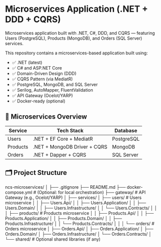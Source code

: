 # Microservices Application (.NET + DDD + CQRS)
Microservices application built with .NET, C#, DDD, and CQRS — featuring Users (PostgreSQL), Products (MongoDB), and Orders (SQL Server) services.

This repository contains a microservices-based application built using:

- ✅ .NET (latest)
- ✅ C# and ASP.NET Core
- ✅ Domain-Driven Design (DDD)
- ✅ CQRS Pattern (via MediatR)
- ✅ PostgreSQL, MongoDB, and SQL Server
- ✅ Serilog, AutoMapper, FluentValidation
- ✅ API Gateway (Ocelot/YARP)
- ✅ Docker-ready (optional)

## 🧱 Microservices Overview

| Service   | Tech Stack                       | Database     |
|-----------|----------------------------------|--------------|
| Users     | .NET + EF Core + MediatR         | PostgreSQL   |
| Products  | .NET + MongoDB Driver + CQRS     | MongoDB      |
| Orders    | .NET + Dapper + CQRS             | SQL Server   |

## 🗂 Project Structure

ncs-microservices/
│
├── .gitignore
├── README.md
├── docker-compose.yml         # (Optional: for local orchestration)
├── gateway/                   # API Gateway (e.g., Ocelot/YARP)
│
├── services/
│   ├── users/                 # Users microservice
│   │   ├── Users.Api/
│   │   ├── Users.Application/
│   │   ├── Users.Domain/
│   │   ├── Users.Infrastructure/
│   │   └── Users.Contracts/
│   │
│   ├── products/              # Products microservice
│   │   ├── Products.Api/
│   │   ├── Products.Application/
│   │   ├── Products.Domain/
│   │   ├── Products.Infrastructure/
│   │   └── Products.Contracts/
│   │
│   └── orders/                # Orders microservice
│       ├── Orders.Api/
│       ├── Orders.Application/
│       ├── Orders.Domain/
│       ├── Orders.Infrastructure/
│       └── Orders.Contracts/
│
└── shared/                    # Optional shared libraries (if any)
